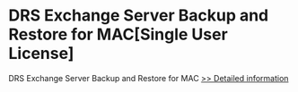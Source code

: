 # DRS Exchange Server Backup and Restore for MAC[Single User License]
DRS Exchange Server Backup and Restore for MAC
[>> Detailed information](https://secure.shareit.com/shareit/product.html?productid=301004963&affiliateid=200057808)